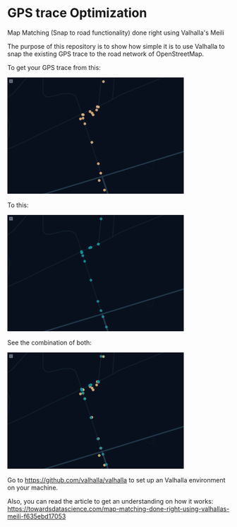 # GPS trace Optimization
Map Matching (Snap to road functionality) done right using Valhalla's Meili

The purpose of this repository is to show how simple it is to use Valhalla to snap the existing GPS trace to the road network of OpenStreetMap.

To get your GPS trace from this:

<img src="https://github.com/zotttttttt/gps-trace-optimization/blob/main/Non-optimized.png?raw=true" width="400">

To this:

<img src="https://github.com/zotttttttt/gps-trace-optimization/blob/main/Optimized.png?raw=true" width="400">

See the combination of both:

<img src="https://github.com/zotttttttt/gps-trace-optimization/blob/main/Combined.png?raw=true" width="400">

Go to https://github.com/valhalla/valhalla to set up an Valhalla environment on your machine.

Also, you can read the article to get an understanding on how it works: https://towardsdatascience.com/map-matching-done-right-using-valhallas-meili-f635ebd17053
